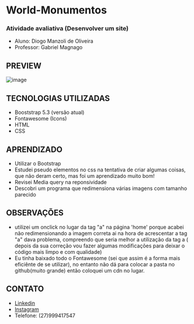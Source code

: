 # World-Monumentos


### Atividade avaliativa (Desenvolver um site)

- Aluno: Diogo Manzoli de Oliveira 
- Professor: Gabriel Magnago


## PREVIEW
![image](https://github.com/DiogoManzoli/World-Monumentos/assets/85167436/c79326f3-0f48-4a5e-a18b-c13a41ec7251)




## TECNOLOGIAS UTILIZADAS 

- Booststrap 5.3 (versão atual)
- Fontawesome (Icons)
- HTML
- CSS



## APRENDIZADO

- Utilizar o Bootstrap
- Estudei pseudo elementos no css na tentativa de criar algumas coisas, que não deram certo, mas foi um aprendizado muito bom!
- Revisei Media query na reponsividade
- Descobri um programa que redimensiona várias imagens com tamanho parecido


## OBSERVAÇÕES

- utilizei um onclick no lugar da tag "a" na página 'home' porque acabei não redimensionando a imagem correta ai na hora de acrescentar a tag "a" dava problema, compreendo que seria melhor a utilização da tag a ( depois da sua correção vou fazer algumas modificações para deixar o código mais limpo e com qualidade)
- Eu tinha baixado todo o Fontawesome (sei que assim é a forma mais eficiênte de se utilizar), no entanto não dá para colocar a pasta no github(muito grande) então coloquei um cdn no lugar.


## CONTATO

- [Linkedin](https://www.linkedin.com/in/diogo-manzoli/)
- [Instagram](https://www.instagram.com/diogo_manzoli/)
- Telefone: (27)999417547


